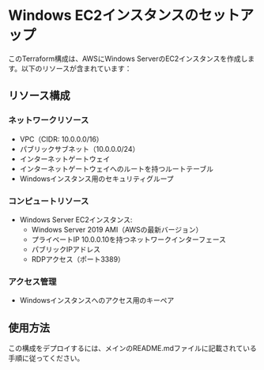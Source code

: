 # Windows EC2インスタンスのセットアップ

このTerraform構成は、AWSにWindows ServerのEC2インスタンスを作成します。以下のリソースが含まれています：

## リソース構成

### ネットワークリソース
- VPC（CIDR: 10.0.0.0/16）
- パブリックサブネット（10.0.0.0/24）
- インターネットゲートウェイ
- インターネットゲートウェイへのルートを持つルートテーブル
- Windowsインスタンス用のセキュリティグループ

### コンピュートリソース
- Windows Server EC2インスタンス:
  - Windows Server 2019 AMI（AWSの最新バージョン）
  - プライベートIP 10.0.0.10を持つネットワークインターフェース
  - パブリックIPアドレス
  - RDPアクセス（ポート3389）

### アクセス管理
- Windowsインスタンスへのアクセス用のキーペア

## 使用方法

この構成をデプロイするには、メインのREADME.mdファイルに記載されている手順に従ってください。